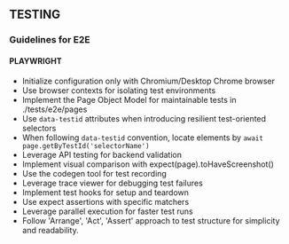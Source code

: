 ## TESTING

### Guidelines for E2E

#### PLAYWRIGHT

- Initialize configuration only with Chromium/Desktop Chrome browser
- Use browser contexts for isolating test environments
- Implement the Page Object Model for maintainable tests in ./tests/e2e/pages
- Use `data-testid` attributes when introducing resilient test-oriented selectors
- When following `data-testid` convention, locate elements by `await page.getByTestId('selectorName')`
- Leverage API testing for backend validation
- Implement visual comparison with expect(page).toHaveScreenshot()
- Use the codegen tool for test recording
- Leverage trace viewer for debugging test failures
- Implement test hooks for setup and teardown
- Use expect assertions with specific matchers
- Leverage parallel execution for faster test runs
- Follow 'Arrange', 'Act', 'Assert' approach to test structure for simplicity and readability.
